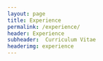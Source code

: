 ```yaml
---
layout: page
title: Experience
permalink: /experience/
header: Experience
subheader:  Curriculum Vitae
headerimg: experience
---
```

